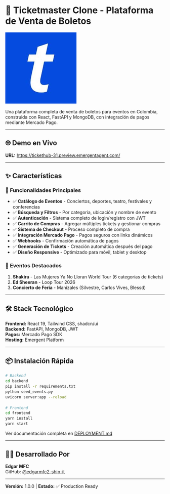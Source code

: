 # 🎫 Ticketmaster Clone - Plataforma de Venta de Boletos

![Ticketmaster](frontend/public/tickethub-logo.jpg)

Una plataforma completa de venta de boletos para eventos en Colombia, construida con React, FastAPI y MongoDB, con integración de pagos mediante Mercado Pago.

---

## 🌐 Demo en Vivo

**URL:** https://tickethub-31.preview.emergentagent.com/

---

## ✨ Características

### 🎪 Funcionalidades Principales
- ✅ **Catálogo de Eventos** - Conciertos, deportes, teatro, festivales y conferencias
- ✅ **Búsqueda y Filtros** - Por categoría, ubicación y nombre de evento
- ✅ **Autenticación** - Sistema completo de login/registro con JWT
- ✅ **Carrito de Compras** - Agregar múltiples tickets y gestionar compras
- ✅ **Sistema de Checkout** - Proceso completo de compra
- ✅ **Integración Mercado Pago** - Pagos seguros con links dinámicos
- ✅ **Webhooks** - Confirmación automática de pagos
- ✅ **Generación de Tickets** - Creación automática después del pago
- ✅ **Diseño Responsive** - Optimizado para móvil, tablet y desktop

### 🎨 Eventos Destacados
1. **Shakira** - Las Mujeres Ya No Lloran World Tour (6 categorías de tickets)
2. **Ed Sheeran** - Loop Tour 2026
3. **Concierto de Feria** - Manizales (Silvestre, Carlos Vives, Blessd)

---

## 🛠️ Stack Tecnológico

**Frontend:** React 19, Tailwind CSS, shadcn/ui  
**Backend:** FastAPI, MongoDB, JWT  
**Pagos:** Mercado Pago SDK  
**Hosting:** Emergent Platform

---

## 📦 Instalación Rápida

```bash
# Backend
cd backend
pip install -r requirements.txt
python seed_events.py
uvicorn server:app --reload

# Frontend
cd frontend
yarn install
yarn start
```

Ver documentación completa en [DEPLOYMENT.md](DEPLOYMENT.md)

---

## 👨‍💻 Desarrollado Por

**Edgar MFC**  
GitHub: [@edgarmfc2-ship-it](https://github.com/edgarmfc2-ship-it)

---

**Versión:** 1.0.0 | **Estado:** ✅ Production Ready
